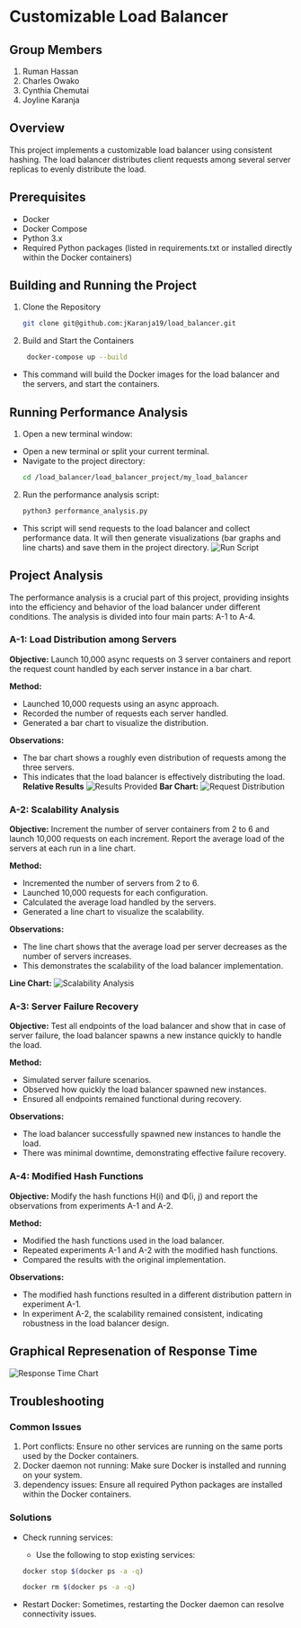 
# Customizable Load Balancer

## Group Members
1. Ruman Hassan
2. Charles Owako
3. Cynthia Chemutai
4. Joyline Karanja

## Overview

This project implements a customizable load balancer using consistent hashing. The load balancer distributes client requests among several server replicas to evenly distribute the load.

## Prerequisites
- Docker
- Docker Compose
- Python 3.x
- Required Python packages (listed in requirements.txt or installed directly within the Docker containers)

## Building and Running the Project
1. Clone the Repository

   ```sh 
   git clone git@github.com:jKaranja19/load_balancer.git 
   ```

2. Build and Start the Containers

   ```sh
    docker-compose up --build
    ```

- This command will build the Docker images for the load balancer and the servers, and start the containers.

## Running Performance Analysis
1. Open a new terminal window:
- Open a new terminal or split your current terminal.
- Navigate to the project directory: 
   ```sh
   cd /load_balancer/load_balancer_project/my_load_balancer 
   ```
2. Run the performance analysis script:
   ```sh 
   python3 performance_analysis.py 
   ```
- This script will send requests to the load balancer and collect performance data. It will then generate visualizations (bar graphs and line charts) and save them in the project directory.
![Run Script](./load_balancer_project/my_load_balancer/image.png)

## Project Analysis
The performance analysis is a crucial part of this project, providing insights into the efficiency and behavior of the load balancer under different conditions. The analysis is divided into four main parts: A-1 to A-4.

### A-1: Load Distribution among Servers

**Objective:** Launch 10,000 async requests on 3 server containers and report the request count handled by each server instance in a bar chart.

**Method:**
- Launched 10,000 requests using an async approach.
- Recorded the number of requests each server handled.
- Generated a bar chart to visualize the distribution.

**Observations:**
- The bar chart shows a roughly even distribution of requests among the three servers.
- This indicates that the load balancer is effectively distributing the load.
**Relative Results**
![Results Provided](./load_balancer_project/my_load_balancer/results.png)
**Bar Chart:**
![Request Distribution](./load_balancer_project/my_load_balancer/bar_chart.png)

### A-2: Scalability Analysis

**Objective:** Increment the number of server containers from 2 to 6 and launch 10,000 requests on each increment. Report the average load of the servers at each run in a line chart.

**Method:**
- Incremented the number of servers from 2 to 6.
- Launched 10,000 requests for each configuration.
- Calculated the average load handled by the servers.
- Generated a line chart to visualize the scalability.

**Observations:**
- The line chart shows that the average load per server decreases as the number of servers increases.
- This demonstrates the scalability of the load balancer implementation.

**Line Chart:**
![Scalability Analysis](./load_balancer_project/my_load_balancer/line_chart.png)

### A-3: Server Failure Recovery

**Objective:** Test all endpoints of the load balancer and show that in case of server failure, the load balancer spawns a new instance quickly to handle the load.

**Method:**
- Simulated server failure scenarios.
- Observed how quickly the load balancer spawned new instances.
- Ensured all endpoints remained functional during recovery.

**Observations:**
- The load balancer successfully spawned new instances to handle the load.
- There was minimal downtime, demonstrating effective failure recovery.

### A-4: Modified Hash Functions

**Objective:** Modify the hash functions H(i) and Φ(i, j) and report the observations from experiments A-1 and A-2.

**Method:**
- Modified the hash functions used in the load balancer.
- Repeated experiments A-1 and A-2 with the modified hash functions.
- Compared the results with the original implementation.

**Observations:**
- The modified hash functions resulted in a different distribution pattern in experiment A-1.
- In experiment A-2, the scalability remained consistent, indicating robustness in the load balancer design.

## Graphical Represenation of Response Time

![Response Time Chart](./load_balancer_project/my_load_balancer/response_time_chart.png)
## Troubleshooting
### Common Issues
1. Port conflicts: Ensure no other services are running on the same ports used by the Docker containers.
2. Docker daemon not running: Make sure Docker is installed and running on your system.
3. dependency issues: Ensure all required Python packages are installed within the Docker containers.

### Solutions
- Check running services: 
   - Use the following to stop existing services:
   ```sh
   docker stop $(docker ps -a -q)
   ```
   ```sh
   docker rm $(docker ps -a -q)
   ```

- Restart Docker: Sometimes, restarting the Docker daemon can resolve connectivity issues.
